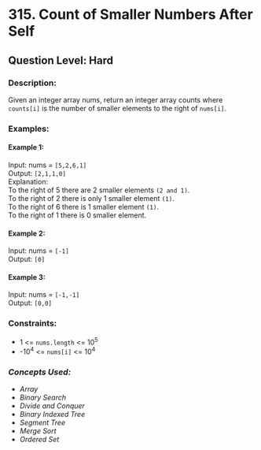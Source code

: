 # 315. Count of Smaller Numbers After Self
## Question Level: Hard
### Description:
Given an integer array nums, return an integer array counts where `counts[i]` is the number of smaller elements to the right of `nums[i]`.

### Examples:
#### Example 1:

Input: nums = `[5,2,6,1]`  
Output: `[2,1,1,0]`  
Explanation:  
To the right of 5 there are 2 smaller elements `(2 and 1)`.  
To the right of 2 there is only 1 smaller element `(1)`.  
To the right of 6 there is 1 smaller element `(1)`.  
To the right of 1 there is 0 smaller element.  
#### Example 2:  

Input: nums = `[-1]`  
Output: `[0]`  
#### Example 3:

Input: nums = `[-1,-1]`  
Output: `[0,0]`  

### Constraints:

- 1 <= `nums.length` <= 10<sup>5</sup>
- -10<sup>4</sup> <= `nums[i]` <= 10<sup>4</sup>

### <i>Concepts Used:
- Array
- Binary Search
- Divide and Conquer
- Binary Indexed Tree
- Segment Tree
- Merge Sort
- Ordered Set</i>